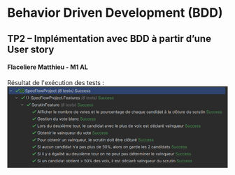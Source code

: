 # Behavior Driven Development (BDD)

## TP2 – Implémentation avec BDD à partir d’une User story

#### Flaceliere Matthieu - M1 AL

Résultat de l'exécution des tests :
![alt text](image.png)
